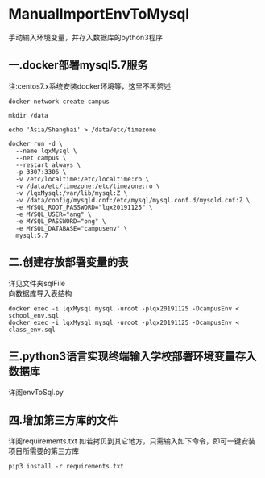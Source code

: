 # ManualImportEnvToMysql
手动输入环境变量，并存入数据库的python3程序

## 一.docker部署mysql5.7服务
注:centos7.x系统安装docker环境等，这里不再赘述     
```
docker network create campus

mkdir /data

echo 'Asia/Shanghai' > /data/etc/timezone

docker run -d \
  --name lqxMysql \
  --net campus \
  --restart always \
  -p 3307:3306 \
  -v /etc/localtime:/etc/localtime:ro \
  -v /data/etc/timezone:/etc/timezone:ro \
  -v /lqxMysql:/var/lib/mysql:Z \
  -v /data/config/mysqld.cnf:/etc/mysql/mysql.conf.d/mysqld.cnf:Z \
  -e MYSQL_ROOT_PASSWORD="lqx20191125" \
  -e MYSQL_USER="ang" \
  -e MYSQL_PASSWORD="ong" \
  -e MYSQL_DATABASE="campusenv" \
  mysql:5.7
```

## 二.创建存放部署变量的表
详见文件夹sqlFile        
向数据库导入表结构       
```
docker exec -i lqxMysql mysql -uroot -plqx20191125 -DcampusEnv < school_env.sql
docker exec -i lqxMysql mysql -uroot -plqx20191125 -DcampusEnv < class_env.sql
```

## 三.python3语言实现终端输入学校部署环境变量存入数据库
详阅envToSql.py           

## 四.增加第三方库的文件
详阅requirements.txt
如若拷贝到其它地方，只需输入如下命令，即可一键安装项目所需要的第三方库
```angular2
pip3 install -r requirements.txt
```